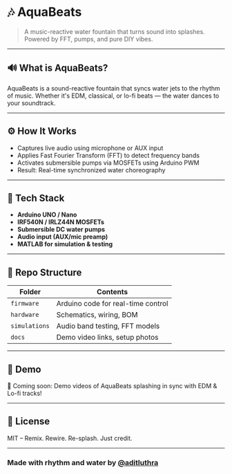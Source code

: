 # 🎶 AquaBeats

> A music-reactive water fountain that turns sound into splashes.  
> Powered by FFT, pumps, and pure DIY vibes.

---

## 🔊 What is AquaBeats?

AquaBeats is a sound-reactive fountain that syncs water jets to the rhythm of music. Whether it's EDM, classical, or lo-fi beats — the water dances to your soundtrack.

---

## ⚙️ How It Works

- Captures live audio using microphone or AUX input
- Applies Fast Fourier Transform (FFT) to detect frequency bands
- Activates submersible pumps via MOSFETs using Arduino PWM
- Result: Real-time synchronized water choreography

---

## 🧰 Tech Stack

- **Arduino UNO / Nano**
- **IRF540N / IRLZ44N MOSFETs**
- **Submersible DC water pumps**
- **Audio input (AUX/mic preamp)**
- **MATLAB for simulation & testing**

---

## 📁 Repo Structure

| Folder         | Contents                          |
|----------------|-----------------------------------|
| `firmware`     | Arduino code for real-time control |
| `hardware`     | Schematics, wiring, BOM           |
| `simulations`  | Audio band testing, FFT models    |
| `docs`         | Demo video links, setup photos    |

---

## 📸 Demo

🚧 Coming soon: Demo videos of AquaBeats splashing in sync with EDM & Lo-fi tracks!

---

## 📜 License

MIT – Remix. Rewire. Re-splash. Just credit.

---

### Made with rhythm and water by [@aditluthra](https://github.com/aditluthra)
